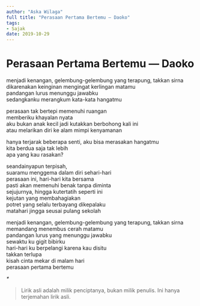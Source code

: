 ```yaml
---
author: "Aska Wilaga"
full title: "Perasaan Pertama Bertemu — Daoko"
tags:
- Sajak
date: 2019-10-29
---
```


# Perasaan Pertama Bertemu — Daoko

menjadi kenangan, gelembung-gelembung yang terapung, takkan sirna  
dikarenakan keinginan mengingat kerlingan matamu  
pandangan lurus menunggu jawabku  
sedangkanku merangkum kata-kata hangatmu

perasaan tak bertepi memenuhi ruangan  
memberiku khayalan nyata  
aku bukan anak kecil jadi kutakkan berbohong kali ini  
atau melarikan diri ke alam mimpi kenyamanan

hanya terjarak beberapa senti, aku bisa merasakan hangatmu  
kita berdua saja tak lebih  
apa yang kau rasakan?

seandainyapun terpisah,  
suaramu menggema dalam diri sehari-hari  
perasaan ini, hari-hari kita bersama  
pasti akan memenuhi benak tanpa diminta  
sejujurnya, hingga kutertatih seperti ini  
kejutan yang membahagiakan  
potret yang selalu terbayang dikepalaku  
matahari jingga seusai pulang sekolah

menjadi kenangan, gelembung-gelembung yang terapung, takkan sirna  
memandang menembus cerah matamu  
pandangan lurus yang menunggu jawabku  
sewaktu ku gigit bibirku  
hari-hari ku berpelangi karena kau disitu  
takkan terlupa  
kisah cinta mekar di malam hari  
perasaan pertama bertemu

_\*_

> Lirik asli adalah milik penciptanya, bukan milik penulis. Ini hanya terjemahan lirik asli.